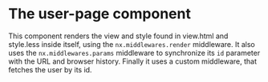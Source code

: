 # The user-page component

This component renders the view and style found in view.html and style.less inside itself,
using the `nx.middlewares.render` middleware.
It also uses the `nx.middlewares.params` middleware to synchronize its `id` parameter with
the URL and browser history.
Finally it uses a custom middleware, that fetches the user by its id.
